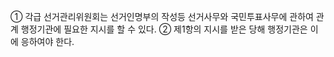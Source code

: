 ① 각급 선거관리위원회는 선거인명부의 작성등 선거사무와 국민투표사무에 관하여 관계 행정기관에 필요한 지시를 할 수 있다.
② 제1항의 지시를 받은 당해 행정기관은 이에 응하여야 한다.
